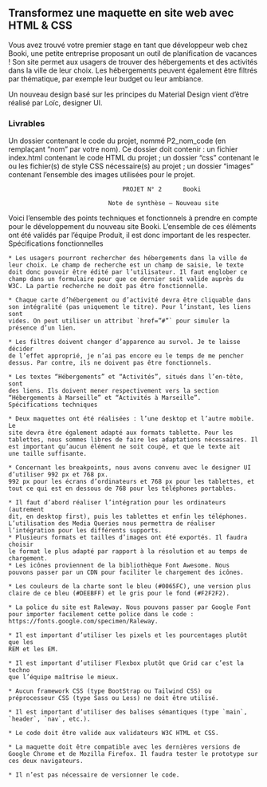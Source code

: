 ## Transformez une maquette en site web avec HTML & CSS ##

Vous avez trouvé votre premier stage en tant que développeur web chez Booki, une petite entreprise proposant un outil de planification de vacances ! Son site permet aux usagers de trouver des hébergements et des activités dans la ville de leur choix. Les hébergements peuvent également être filtrés par thématique, par exemple leur budget ou leur ambiance.

Un nouveau design basé sur les principes du Material Design vient d’être réalisé par Loïc, designer UI.

### Livrables ###

Un dossier contenant le code du projet, nommé P2_nom_code (en remplaçant “nom” par votre nom). Ce dossier doit contenir :
un fichier index.html contenant le code HTML du projet ;
un dossier “css” contenant le ou les fichier(s) de style CSS nécessaire(s) au projet ;
un dossier “images” contenant l’ensemble des images utilisées pour le projet.

                                    PROJET N° 2      Booki 

                                Note de synthèse – Nouveau site

Voici l’ensemble des points techniques et fonctionnels à prendre en
compte pour le développement du nouveau site Booki. L’ensemble de ces
éléments ont été validés par l’équipe Produit, il est donc important de les
respecter.
Spécifications fonctionnelles

```
* Les usagers pourront rechercher des hébergements dans la ville de
leur choix. Le champ de recherche est un champ de saisie, le texte
doit donc pouvoir être édité par l’utilisateur. Il faut englober ce
champ dans un formulaire pour que ce dernier soit valide auprès du
W3C. La partie recherche ne doit pas être fonctionnelle.

* Chaque carte d’hébergement ou d’activité devra être cliquable dans
son intégralité (pas uniquement le titre). Pour l’instant, les liens sont
vides. On peut utiliser un attribut `href=”#”` pour simuler la
présence d’un lien.

* Les filtres doivent changer d’apparence au survol. Je te laisse décider
de l’effet approprié, je n’ai pas encore eu le temps de me pencher
dessus. Par contre, ils ne doivent pas être fonctionnels.

* Les textes “Hébergements” et “Activités”, situés dans l’en-tête, sont
des liens. Ils doivent mener respectivement vers la section
“Hébergements à Marseille” et “Activités à Marseille”.
Spécifications techniques

* Deux maquettes ont été réalisées : l’une desktop et l’autre mobile. Le
site devra être également adapté aux formats tablette. Pour les
tablettes, nous sommes libres de faire les adaptations nécessaires. Il
est important qu’aucun élément ne soit coupé, et que le texte ait
une taille suffisante.

* Concernant les breakpoints, nous avons convenu avec le designer UI
d’utiliser 992 px et 768 px.
992 px pour les écrans d’ordinateurs et 768 px pour les tablettes, et
tout ce qui est en dessous de 768 pour les téléphones portables.

* Il faut d’abord réaliser l’intégration pour les ordinateurs (autrement
dit, en desktop first), puis les tablettes et enfin les téléphones.
L’utilisation des Media Queries nous permettra de réaliser
l’intégration pour les différents supports.
* Plusieurs formats et tailles d’images ont été exportés. Il faudra choisir
le format le plus adapté par rapport à la résolution et au temps de
chargement.
* Les icônes proviennent de la bibliothèque Font Awesome. Nous
pouvons passer par un CDN pour faciliter le chargement des icônes.

* Les couleurs de la charte sont le bleu (#0065FC), une version plus
claire de ce bleu (#DEEBFF) et le gris pour le fond (#F2F2F2).

* La police du site est Raleway. Nous pouvons passer par Google Font
pour importer facilement cette police dans le code :
https://fonts.google.com/specimen/Raleway.

* Il est important d’utiliser les pixels et les pourcentages plutôt que les
REM et les EM.

* Il est important d’utiliser Flexbox plutôt que Grid car c’est la techno
que l’équipe maîtrise le mieux.

* Aucun framework CSS (type BootStrap ou Tailwind CSS) ou
préprocesseur CSS (type Sass ou Less) ne doit être utilisé.

* Il est important d’utiliser des balises sémantiques (type `main`,
`header`, `nav`, etc.).

* Le code doit être valide aux validateurs W3C HTML et CSS.

* La maquette doit être compatible avec les dernières versions de
Google Chrome et de Mozilla Firefox. Il faudra tester le prototype sur
ces deux navigateurs.

* Il n’est pas nécessaire de versionner le code.
```
